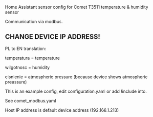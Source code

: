 Home Assistant sensor config for Comet T3511 temperature & humidity sensor

Communication via modbus.

CHANGE DEVICE IP ADDRESS!
--------------------------

PL to EN translation:

temperatura = temperature

wilgotnosc = humidity

cisnienie = atmospheric pressure (because device shows atmospheric preassure)

This is an example config, edit configuration.yaml or add !include into.

See comet_modbus.yaml

Host IP address is default device address (192.168.1.213)
